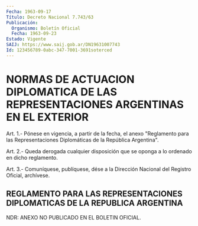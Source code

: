 ```yaml
---
Fecha: 1963-09-17
Título: Decreto Nacional 7.743/63
Publicación:
  Organismo: Boletín Oficial
  Fecha: 1963-09-23
Estado: Vigente
SAIJ: https://www.saij.gob.ar/DN19631007743
Id: 123456789-0abc-347-7001-3691soterced
---
```

# NORMAS DE ACTUACION DIPLOMATICA DE LAS REPRESENTACIONES ARGENTINAS EN EL EXTERIOR

<a id="1"></a>
Art.  1.-  Pónese  en vigencia, a partir de la fecha, el anexo "Reglamento para las Representaciones  Diplomáticas de la República Argentina".

<a id="2"></a>
Art.  2.- Queda derogada cualquier disposición que se oponga a lo ordenado en dicho reglamento.

<a id="3"></a>
Art. 3.- Comuníquese, publíquese, dése a la Dirección Nacional del Registro Oficial, archívese.

## REGLAMENTO  PARA  LAS REPRESENTACIONES DIPLOMATICAS DE LA REPUBLICA ARGENTINA

<a id="1"></a>
NDR: ANEXO NO PUBLICADO EN EL BOLETIN OFICIAL.